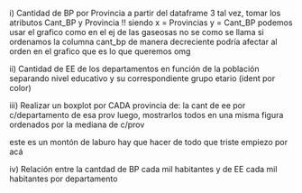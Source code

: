 i) Cantidad de BP por Provincia
a partir del dataframe 3 tal vez, tomar los atributos Cant_BP y Provincia !!
siendo x = Provincias y = Cant_BP podemos usar el grafico como en el ej de las gaseosas no se como se llama
si ordenamos la columna cant_bp de manera decreciente podría afectar al orden en el grafico 
que es lo que queremos omg


ii) Cantidad de EE de los departamentos en función de la población separando nivel 
educativo y su correspondiente grupo etario (ident por color) 


iii) Realizar un boxplot por CADA provincia de: la cant de ee por c/departamento de esa prov 
luego, mostrarlos todos en una misma figura ordenados por la mediana de c/prov

este es un montón de laburo hay que hacer de todo que triste empiezo por acá 

iv) Relación entre la cantdad de BP cada mil habitantes y de EE cada mil habitantes por departamento 

